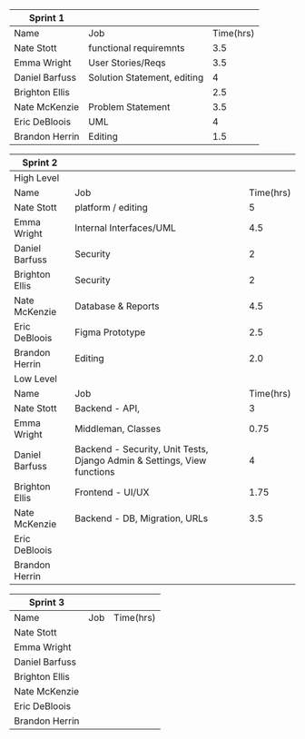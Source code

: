 | Sprint 1       |                         |           |   
|----------------|-------------------------|-----------|
| Name           | Job                     | Time(hrs) |  
| Nate Stott     | functional requiremnts  | 3.5       |   
| Emma Wright    | User Stories/Reqs       | 3.5       |  
| Daniel Barfuss | Solution Statement, editing                                    | 4         |  
| Brighton Ellis |                         | 2.5       |   
| Nate McKenzie  | Problem Statement       | 3.5       |   
| Eric DeBloois  | UML                     | 4         |   
| Brandon Herrin | Editing                 | 1.5       |   

| Sprint 2       |                                     |           |   
|----------------|-------------------------------------|-----------|
| High Level     |                                     |           |   
| Name           | Job                                 | Time(hrs) |   
| Nate Stott     | platform / editing                  | 5         |   
| Emma Wright    | Internal Interfaces/UML             | 4.5       |   
| Daniel Barfuss | Security                            | 2         |   
| Brighton Ellis | Security                            | 2         |   
| Nate McKenzie  | Database & Reports                  | 4.5       |   
| Eric DeBloois  | Figma Prototype                     | 2.5       |   
| Brandon Herrin | Editing                             | 2.0       |   
| Low Level      |                                     |           |   
| Name           | Job                                 | Time(hrs) |   
| Nate Stott     | Backend - API,                      | 3         |   
| Emma Wright    | Middleman, Classes                  | 0.75      |   
| Daniel Barfuss | Backend - Security, Unit Tests, Django Admin & Settings, View functions                                    | 4          |   
| Brighton Ellis | Frontend - UI/UX                    | 1.75      |   
| Nate McKenzie  | Backend - DB, Migration, URLs       | 3.5       |   
| Eric DeBloois  |                                     |           |   
| Brandon Herrin |                                     |           |   

| Sprint 3       |     |           |   
|----------------|-----|-----------|
| Name           | Job | Time(hrs) | 
| Nate Stott     |     |           |   
| Emma Wright    |     |           |   
| Daniel Barfuss |     |           |   
| Brighton Ellis |     |           |   
| Nate McKenzie  |     |           |   
| Eric DeBloois  |     |           |   
| Brandon Herrin |     |           |   
